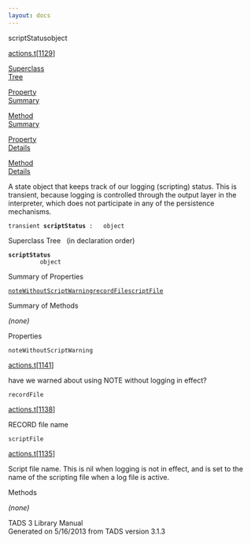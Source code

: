 ```yaml
---
layout: docs
---
```

<span class="title">scriptStatus</span><span class="type">object</span>

[actions.t](../file/actions.t.html)\[[1129](../source/actions.t.html#1129)\]

[Superclass  
Tree](#_SuperClassTree_)

[Property  
Summary](#_PropSummary_)

[Method  
Summary](#_MethodSummary_)

[Property  
Details](#_Properties_)

[Method  
Details](#_Methods_)



A state object that keeps track of our logging (scripting) status. This
is transient, because logging is controlled through the output layer in
the interpreter, which does not participate in any of the persistence
mechanisms.

`transient `**`scriptStatus`**` :   object`



<span id="_SuperClassTree_"></span>



<span class="hdln">Superclass Tree</span>   (in declaration order)



**`scriptStatus`**  
`         object`  
<span id="_PropSummary_"></span>



<span class="hdln">Summary of Properties</span>  



[`noteWithoutScriptWarning`](#noteWithoutScriptWarning)[`recordFile`](#recordFile)[`scriptFile`](#scriptFile)

<span id="_MethodSummary_"></span>



<span class="hdln">Summary of Methods</span>  





*(none)* <span id="_Properties_"></span>



<span class="hdln">Properties</span>  



<span id="noteWithoutScriptWarning"></span>

`noteWithoutScriptWarning`

[actions.t](../file/actions.t.html)\[[1141](../source/actions.t.html#1141)\]



have we warned about using NOTE without logging in effect?



<span id="recordFile"></span>

`recordFile`

[actions.t](../file/actions.t.html)\[[1138](../source/actions.t.html#1138)\]



RECORD file name



<span id="scriptFile"></span>

`scriptFile`

[actions.t](../file/actions.t.html)\[[1135](../source/actions.t.html#1135)\]



Script file name. This is nil when logging is not in effect, and is set
to the name of the scripting file when a log file is active.



<span id="_Methods_"></span>



<span class="hdln">Methods</span>  



*(none)*



TADS 3 Library Manual  
Generated on 5/16/2013 from TADS version 3.1.3


